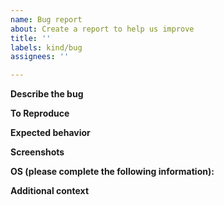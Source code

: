 ```yaml
---
name: Bug report
about: Create a report to help us improve
title: ''
labels: kind/bug
assignees: ''

---
```


**Describe the bug**
<!--- A clear and concise description of what the bug is. -->

**To Reproduce**
<!--- Steps to reproduce the behavior:
1. Go to '...'
2. Click on '....'
3. Scroll down to '....'
4. See error -->

**Expected behavior**
<!--- A clear and concise description of what you expected to happen. -->

**Screenshots**
<!--- If applicable, add screenshots to help explain your problem. -->

**OS (please complete the following information):**
<!--- - Version [e.g. 22.2] -->

**Additional context**
<!--- Add any other context about the problem here. -->
